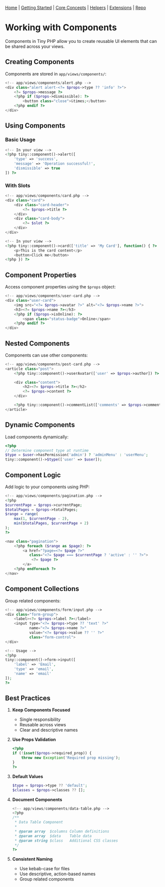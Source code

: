 [Home](../readme.md) | [Getting Started](getting-started.md) | [Core Concepts](../core-concepts) | [Helpers](../helpers) | [Extensions](../extensions) | [Repo](https://github.com/ranaroussi/tiny)

# Working with Components

Components in Tiny PHP allow you to create reusable UI elements that can be shared across your views.

## Creating Components

Components are stored in `app/views/components/`:

```php
<!-- app/views/components/alert.php -->
<div class="alert alert-<?= $props->type ?? 'info' ?>">
    <?= $props->message ?>
    <?php if ($props->dismissible): ?>
        <button class="close">&times;</button>
    <?php endif ?>
</div>
```

## Using Components

### Basic Usage

```php
<!-- In your view -->
<?php tiny::component()->alert([
    'type' => 'success',
    'message' => 'Operation successful!',
    'dismissible' => true
]) ?>
```

### With Slots

```php
<!-- app/views/components/card.php -->
<div class="card">
    <div class="card-header">
        <?= $props->title ?>
    </div>
    <div class="card-body">
        <?= $slot ?>
    </div>
</div>

<!-- In your view -->
<?php tiny::component()->card(['title' => 'My Card'], function() { ?>
    <p>This is the card content</p>
    <button>Click me</button>
<?php }) ?>
```

## Component Properties

Access component properties using the `$props` object:

```php
<!-- app/views/components/user-card.php -->
<div class="user-card">
    <img src="<?= $props->avatar ?>" alt="<?= $props->name ?>">
    <h3><?= $props->name ?></h3>
    <?php if ($props->isOnline): ?>
        <span class="status-badge">Online</span>
    <?php endif ?>
</div>
```

## Nested Components

Components can use other components:

```php
<!-- app/views/components/post-card.php -->
<article class="post">
    <?php tiny::component()->userAvatar(['user' => $props->author]) ?>

    <div class="content">
        <h2><?= $props->title ?></h2>
        <?= $props->content ?>
    </div>

    <?php tiny::component()->commentList(['comments' => $props->comments]) ?>
</article>
```

## Dynamic Components

Load components dynamically:

```php
<?php
// Determine component type at runtime
$type = $user->hasPermission('admin') ? 'adminMenu' : 'userMenu';
tiny::component()->$type(['user' => $user]);
```

## Component Logic

Add logic to your components using PHP:

```php
<!-- app/views/components/pagination.php -->
<?php
$currentPage = $props->currentPage;
$totalPages = $props->totalPages;
$range = range(
    max(1, $currentPage - 2),
    min($totalPages, $currentPage + 2)
);
?>

<nav class="pagination">
    <?php foreach ($range as $page): ?>
        <a href="?page=<?= $page ?>"
           class="<?= $page === $currentPage ? 'active' : '' ?>">
            <?= $page ?>
        </a>
    <?php endforeach ?>
</nav>
```

## Component Collections

Group related components:

```php
<!-- app/views/components/form/input.php -->
<div class="form-group">
    <label><?= $props->label ?></label>
    <input type="<?= $props->type ?? 'text' ?>"
           name="<?= $props->name ?>"
           value="<?= $props->value ?? '' ?>"
           class="form-control">
</div>

<!-- Usage -->
<?php
tiny::component()->form->input([
    'label' => 'Email',
    'type' => 'email',
    'name' => 'email'
]);
?>
```

## Best Practices

1. **Keep Components Focused**
   - Single responsibility
   - Reusable across views
   - Clear and descriptive names

2. **Use Props Validation**
   ```php
   <?php
   if (!isset($props->required_prop)) {
       throw new Exception('Required prop missing');
   }
   ?>
   ```

3. **Default Values**
   ```php
   $type = $props->type ?? 'default';
   $classes = $props->classes ?? [];
   ```

4. **Document Components**
   ```php
   <!-- app/views/components/data-table.php -->
   <?php
   /**
    * Data Table Component
    *
    * @param array  $columns Column definitions
    * @param array  $data    Table data
    * @param string $class   Additional CSS classes
    */
   ?>
   ```

5. **Consistent Naming**
   - Use kebab-case for files
   - Use descriptive, action-based names
   - Group related components
```
